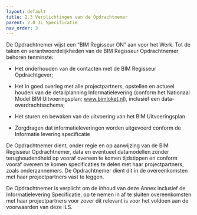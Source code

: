 ```yaml
---
layout: default
title: 2.3 Verplichtingen van de Opdrachtnemer
parent: 2.0 IL Specificatie
nav_order: 3
---
```


De Opdrachtnemer wijst een “BIM Regisseur ON” aan voor het Werk. Tot de taken en verantwoordelijkheden van de BIM Regisseur Opdrachtnemer behoren tenminste:  

* Het onderhouden van de contacten met de BIM Regisseur Opdrachtgever;  

* Het in goed overleg met alle projectpartners, opstellen en actueel houden van de detailplanning Informatielevering (conform het Nationaal Model BIM Uitvoeringsplan; www.bimloket.nl), inclusief een data-overdrachtsschema;  

* Het sturen en bewaken van de uitvoering van het BIM Uitvoeringsplan  

* Zorgdragen dat informatieleveringen worden uitgevoerd conform de Informatie levering specificatie  

 
De Opdrachtnemer dient, onder regie en op aanwijzing van de BIM Regisseur Opdrachtnemer, data en eventueel datamodellen zonder terughoudendheid op vooraf overeen te komen tijdstippen en conform vooraf overeen te komen specificaties te delen met haar projectpartners, zoals onderaannemers. De Opdrachtnemer dient dit in de overeenkomsten met haar projectpartners vast te leggen.  

De Opdrachtnemer is verplicht om de inhoud van deze Annex inclusief de Informatielevering Specificatie, op te nemen in af te sluiten overeenkomsten met haar projectpartners voor zover dit relevant is voor het voldoen aan de voorwaarden van deze ILS.  
